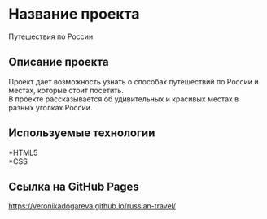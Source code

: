 # Название проекта
Путешествия по России
## Описание проекта
Проект дает возможность узнать о способах путешествий по России и местах, которые стоит посетить.  
В проекте рассказывается об удивительных и красивых местах в разных уголках России.
## Используемые технологии
*HTML5  
*CSS
## Ссылка на  GitHub Pages
https://veronikadogareva.github.io/russian-travel/
